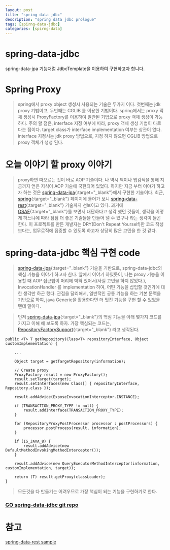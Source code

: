 ```yaml
---
layout: post
title: "spring data jdbc"
description: "spring data jdbc prologue"
tags: [spirng-data-jdbc]
categories: [spirng-data]
---
```


# spring-data-jdbc
spring-data-jpa 기능처럼 JdbcTemplate을 이용하여 구현하고자 합니다.

# Spring Proxy
> spring에서 proxy object 생성시 사용되는 기술은 두가지 이다.
> 첫번째는 jdk proxy 기법이고, 두번째는 CGLIB 를 이용한 기법이다.
> spring에서는 proxy 객체 생성시 ProxyFactory를 이용하여 일관된 기법으로 proxy 객체 생성이 가능하다.
> 주의 할 점은, interface 지정 여부에 따라, proxy 객체 생성 기법이 다르다는 점이다.
> target class가 interface implementation 여부는 상관이 없다.
> interface 지정시는 jdk proxy 방법으로, 지정 하지 않으면 CGLIB 방법으로 proxy 객체가 생성 된다.

# 오늘 이야기 할 proxy 이야기
> proxy하면 떠오르는 것이 바로 AOP 기술이다. 나 역시 책이나 웹검색을 통해 지금까지 얻은 지식이 AOP 기술에 국한되어 있었다.
> 하지만 지금 부터 이야기 하고자 하는 것은 [spring-data-jpa](http://projects.spring.io/spring-data-jpa/){:target="_blank"}에서 구현한 기술이다.
> 최근, [spring](http://spring.io "spring"){:target="_blank"} 페이지에 들어가 보니 [spring-data-rest](http://projects.spring.io/spring-data-rest/){:target="_blank"} 기술까지 선보이고 있다. 과거에 [OSAF](http://whiteship.me/?cat=1777 "OSAF"){:target="_blank"}를 보면서 대단하다고 생각 했던 것들이, 생각을 어떻게 하느냐에 따라 점점 더 좋은 기술들을 만들어 낼 수 있구나 라는 생각이 들곤 한다.
> 이 프로젝트를 만든 개발자는 DRY(Don't Repeat Yourself)한 코드 작성보다는, 업무로직에 집중할 수 있도록 하고자 상당히 많은 고민을 한 것 같다.

# spring-data-jdbc 핵심 구현 code
> [spring-data-jpa](http://projects.spring.io/spring-data-jpa/){:target="_blank"} 기술을 기반으로, spring-data-jdbc의 핵심 기능을 이야기 하고자 한다.
> 앞에서 이야기 하였듯이, 나는 proxy 기능을 이용할 때 AOP 접근법이 머리에 박혀 있어서(사실 고민을 하지 않았다.), InvocationHandler 를 implementation 하여, 어떤 기능을 삽입할 것인가에 대한 생각만 하곤 했다. 관점을 달리해서, 일반적인 공통 기능을 하는 기본 문맥을 기반으로 하여, java Generic을 활용한다면 더 멋진 기능을 구현 할 수 있었을 텐데 말이다.

> 먼저 [spring-data-jpa](http://projects.spring.io/spring-data-jpa/){:target="_blank"}의 핵심 기능을 아래 몇가지 코드를 가지고 이해 해 보도록 하자. 가장 핵심되는 코드는, [RepositoryFactorySupport](https://github.com/spring-projects/spring-data-commons/blob/master/src/main/java/org/springframework/data/repository/core/support/RepositoryFactorySupport.java){:target="_blank"} 라고 생각된다.
	
	public <T> T getRepository(Class<T> repositoryInterface, Object customImplementation) {

		...

		Object target = getTargetRepository(information);

		// Create proxy
		ProxyFactory result = new ProxyFactory();
		result.setTarget(target);
		result.setInterfaces(new Class[] { repositoryInterface, Repository.class });

		result.addAdvice(ExposeInvocationInterceptor.INSTANCE);

		if (TRANSACTION_PROXY_TYPE != null) {
			result.addInterface(TRANSACTION_PROXY_TYPE);
		}

		for (RepositoryProxyPostProcessor processor : postProcessors) {
			processor.postProcess(result, information);
		}

		if (IS_JAVA_8) {
			result.addAdvice(new DefaultMethodInvokingMethodInterceptor());
		}

		result.addAdvice(new QueryExecutorMethodInterceptor(information, customImplementation, target));

		return (T) result.getProxy(classLoader);
	}

> 모든것을 다 만들기는 어려우므로 가장 핵심이 되는 기능을 구현하기로 한다.


### [GO spring-data-jdbc git repo](https://github.com/jihwan/spring-data-jdbc)

# 참고
[spring-data-rest sample](https://spring.io/guides/gs/accessing-data-rest/)